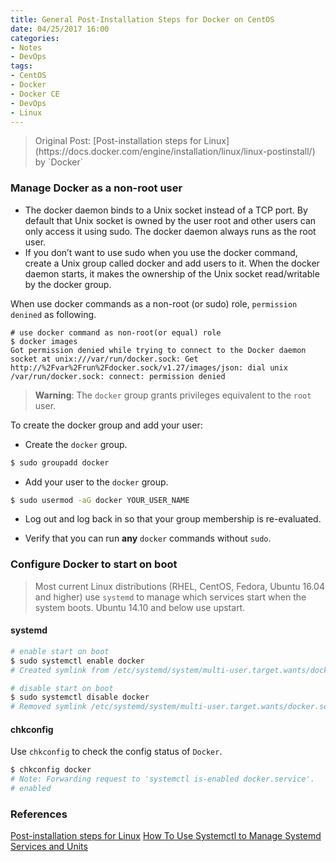 ```yaml
---
title: General Post-Installation Steps for Docker on CentOS
date: 04/25/2017 16:00
categories:
- Notes
- DevOps
tags:
- CentOS
- Docker
- Docker CE
- DevOps
- Linux
---
```


<blockquote class="blockquote-center" >
Original Post: [Post-installation steps for Linux](https://docs.docker.com/engine/installation/linux/linux-postinstall/)
by `Docker`
</blockquote>

### Manage Docker as a non-root user
* The docker daemon binds to a Unix socket instead of a TCP port. By default that Unix socket is owned by the user root and other users can only access it using sudo. The docker daemon always runs as the root user.
* If you don’t want to use sudo when you use the docker command, create a Unix group called docker and add users to it. When the docker daemon starts, it makes the ownership of the Unix socket read/writable by the docker group.

When use docker commands as a non-root (or sudo) role, `permission denined` as following.
```log
# use docker command as non-root(or equal) role
$ docker images
Got permission denied while trying to connect to the Docker daemon socket at unix:///var/run/docker.sock: Get http://%2Fvar%2Frun%2Fdocker.sock/v1.27/images/json: dial unix /var/run/docker.sock: connect: permission denied
```

> **Warning**: The `docker` group grants privileges equivalent to the `root` user.

To create the docker group and add your user:
* Create the `docker` group.
```bash
$ sudo groupadd docker
```
* Add your user to the `docker` group.
```bash
$ sudo usermod -aG docker YOUR_USER_NAME
```
* Log out and log back in so that your group membership is re-evaluated.

* Verify that you can run **any** `docker` commands without `sudo`.

<!-- more -->

### Configure Docker to start on boot
> Most current Linux distributions (RHEL, CentOS, Fedora, Ubuntu 16.04 and higher) use `systemd` to manage which services start when the system boots. Ubuntu 14.10 and below use upstart.

#### systemd
```bash
# enable start on boot
$ sudo systemctl enable docker
# Created symlink from /etc/systemd/system/multi-user.target.wants/docker.service to /usr/lib/systemd/system/docker.service.

# disable start on boot
$ sudo systemctl disable docker
# Removed symlink /etc/systemd/system/multi-user.target.wants/docker.service
```
#### chkconfig
Use `chkconfig` to check the config status of `Docker`.
```bash
$ chkconfig docker
# Note: Forwarding request to 'systemctl is-enabled docker.service'.
# enabled
```

### References
[Post-installation steps for Linux](https://docs.docker.com/engine/installation/linux/linux-postinstall/)
[How To Use Systemctl to Manage Systemd Services and Units](https://www.digitalocean.com/community/tutorials/how-to-use-systemctl-to-manage-systemd-services-and-units)